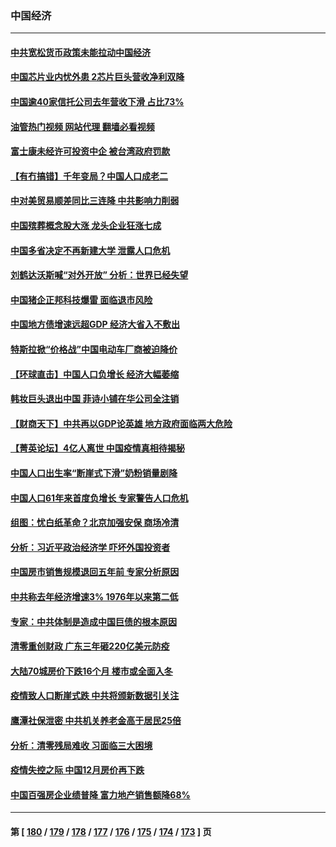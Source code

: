### 中国经济
---
#### [中共宽松货币政策未能拉动中国经济](../../pages/ncid283/n13911357.md?01201645) 
#### [中国芯片业内忧外患 2芯片巨头营收净利双降](../../pages/ncid283/n13911236.md?01201645) 
#### [中国逾40家信托公司去年营收下滑 占比73%](../../pages/ncid283/n13911263.md?01201645) 
#### [油管热门视频 网站代理 翻墙必看视频](http://138.2.39.72:81/youtube.html?epic-marker?01201645)
#### [富士康未经许可投资中企 被台湾政府罚款](../../pages/ncid283/n13911134.md?01201645) 
#### [【有冇搞错】千年变局？中国人口成老二](../../pages/ncid283/n13910785.md?01201645) 
#### [中对美贸易顺差同比三连降 中共影响力削弱](../../pages/ncid283/n13910720.md?01201645) 
#### [中国殡葬概念股大涨 龙头企业狂涨七成](../../pages/ncid283/n13910670.md?01201645) 
#### [中国多省决定不再新建大学 泄露人口危机](../../pages/ncid283/n13910617.md?01201645) 
#### [刘鹤达沃斯喊“对外开放” 分析：世界已经失望](../../pages/ncid283/n13910246.md?01201645) 
#### [中国猪企正邦科技爆雷 面临退市风险](../../pages/ncid283/n13910355.md?01201645) 
#### [中国地方债增速远超GDP 经济大省入不敷出](../../pages/ncid283/n13910332.md?01201645) 
#### [特斯拉掀“价格战”中国电动车厂商被迫降价](../../pages/ncid283/n13910312.md?01201645) 
#### [【环球直击】中国人口负增长 经济大幅萎缩](../../pages/ncid283/n13909484.md?01201645) 
#### [韩妆巨头退出中国 菲诗小铺在华公司全注销](../../pages/ncid283/n13909531.md?01201645) 
#### [【财商天下】中共再以GDP论英雄 地方政府面临两大危险](../../pages/ncid283/n13909555.md?01201645) 
#### [【菁英论坛】4亿人离世 中国疫情真相待揭秘](../../pages/ncid283/n13909502.md?01201645) 
#### [中国人口出生率“断崖式下滑”奶粉销量剧降](../../pages/ncid283/n13909477.md?01201645) 
#### [中国人口61年来首度负增长 专家警告人口危机](../../pages/ncid283/n13909055.md?01201645) 
#### [组图：忧白纸革命？北京加强安保 商场冷清](../../pages/ncid283/n13908587.md?01201645) 
#### [分析：习近平政治经济学 吓坏外国投资者](../../pages/ncid283/n13907772.md?01201645) 
#### [中国房市销售规模退回五年前 专家分析原因](../../pages/ncid283/n13909149.md?01201645) 
#### [中共称去年经济增速3% 1976年以来第二低](../../pages/ncid283/n13909053.md?01201645) 
#### [专家：中共体制是造成中国巨债的根本原因](../../pages/ncid283/n13908994.md?01201645) 
#### [清零重创财政 广东三年砸220亿美元防疫](../../pages/ncid283/n13908647.md?01201645) 
#### [大陆70城房价下跌16个月 楼市或全面入冬](../../pages/ncid283/n13908344.md?01201645) 
#### [疫情致人口断崖式跌 中共将颁新数据引关注](../../pages/ncid283/n13908588.md?01201645) 
#### [鹰潭社保泄密 中共机关养老金高于居民25倍](../../pages/ncid283/n13908521.md?01201645) 
#### [分析：清零残局难收 习面临三大困境](../../pages/ncid283/n13907775.md?01201645) 
#### [疫情失控之际 中国12月房价再下跌](../../pages/ncid283/n13908282.md?01201645) 
#### [中国百强房企业绩普降 富力地产销售额降68%](../../pages/ncid283/n13907895.md?01201645) 

---
#### 第 [ [180](./180.md?01201645) / [179](./179.md?01201645) / [178](./178.md?01201645) / [177](./177.md?01201645) / [176](./176.md?01201645) / [175](./175.md?01201645) / [174](./174.md?01201645) / [173](./173.md?01201645) ] 页
